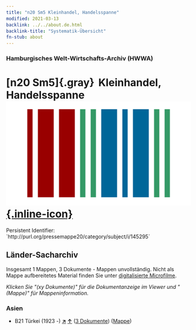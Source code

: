 ```yaml
---
title: "n20 Sm5 Kleinhandel, Handelsspanne"
modified: 2021-03-13
backlink: ../../about.de.html
backlink-title: "Systematik-Übersicht"
fn-stub: about
---
```


### Hamburgisches Welt-Wirtschafts-Archiv (HWWA)

# [n20 Sm5]{.gray}&#8201; Kleinhandel, Handelsspanne &#160; [![Wikidata](/images/Wikidata-logo.svg "Wikidata"){.inline-icon}](http://www.wikidata.org/entity/Q104710959)

<div class="hint">Persistent Identifier: `http://purl.org/pressemappe20/category/subject/i/145295`</div>







## Länder-Sacharchiv




Insgesamt 1 Mappen, 3 Dokumente - Mappen unvollständig.
Nicht als Mappe aufbereitetes Material finden Sie unter [digitalisierte Microfilme](/film/h1_sh.de.html).

_Klicken Sie "(xy Dokumente)" für die Dokumentanzeige im Viewer und "(Mappe)" für Mappeninformation._




### Asien

- B21 Türkei (1923 -) [**&nearr;**](../../../geo/i/141111/about.de.html "Türkei (1923 -) (alle Mappen)") [**&uarr;**](../../../geo/about.de.html#B21 "Ländersystematik") (<a href="https://pm20.zbw.eu/iiifview/folder/sh/141111,145295" title="über: Türkei (1923 -) : Kleinhandel, Handelsspanne" target="_blank">3 Dokumente</a>) ([Mappe](../../../../folder/sh/1411xx/141111/1452xx/145295/about.de.html))








